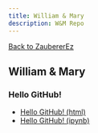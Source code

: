 ```yaml
---
title: William & Mary
description: W&M Repo
---
```

[Back to ZaubererEz]( zaubererez.github.io )

## William & Mary

### Hello GitHub! 
- [Hello GitHub! (html)]( HelloGitHub.html )
- [Hello GitHub! (ipynb)]( HelloGitHub.ipynb )
